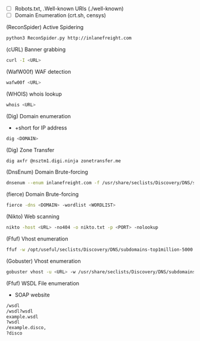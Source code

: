 - [ ] Robots.txt, .Well-known URIs (./well-known)
- [ ] Domain Enumeration (crt.sh, censys)

(ReconSpider) Active Spidering
```bash
python3 ReconSpider.py http://inlanefreight.com
```
(cURL) Banner grabbing
```bash
curl -I <URL>
```
(WafW00f) WAF detection
```bash
wafw00f <URL>
```
(WHOIS) whois lookup
```bash
whois <URL>
```
(Dig) Domain enumeration
- +short for IP address
```bash
dig <DOMAIN>
```
(Dig) Zone Transfer
```bash
dig axfr @nsztm1.digi.ninja zonetransfer.me
```
(DnsEnum) Domain Brute-forcing
```bash
dnsenum --enum inlanefreight.com -f /usr/share/seclists/Discovery/DNS/subdomains-top1million-110000.txt -r
```
(fierce) Domain Brute-forcing
```bash
fierce -dns <DOMAIN> -wordlist <WORDLIST>
```
(Nikto) Web scanning
```bash
nikto -host <URL> -no404 -o nikto.txt -p <PORT> -nolookup
```
(Ffuf) Vhost enumeration
```bash
ffuf -w /opt/useful/seclists/Discovery/DNS/subdomains-top1million-5000.txt:FUZZ -u http://academy.htb:PORT/ -H 'Host: FUZZ.academy.htb' -fs <filter size>
```
(Gobuster) Vhost enumeration
```bash
gobuster vhost -u <URL> -w /usr/share/seclists/Discovery/DNS/subdomains-top1million-110000.txt --append-domain
```
(Ffuf) WSDL File enumeration
- SOAP website
```bash
/wsdl
/wsdl?wsdl
example.wsdl 
?wsdl 
/example.disco, 
?disco
```
